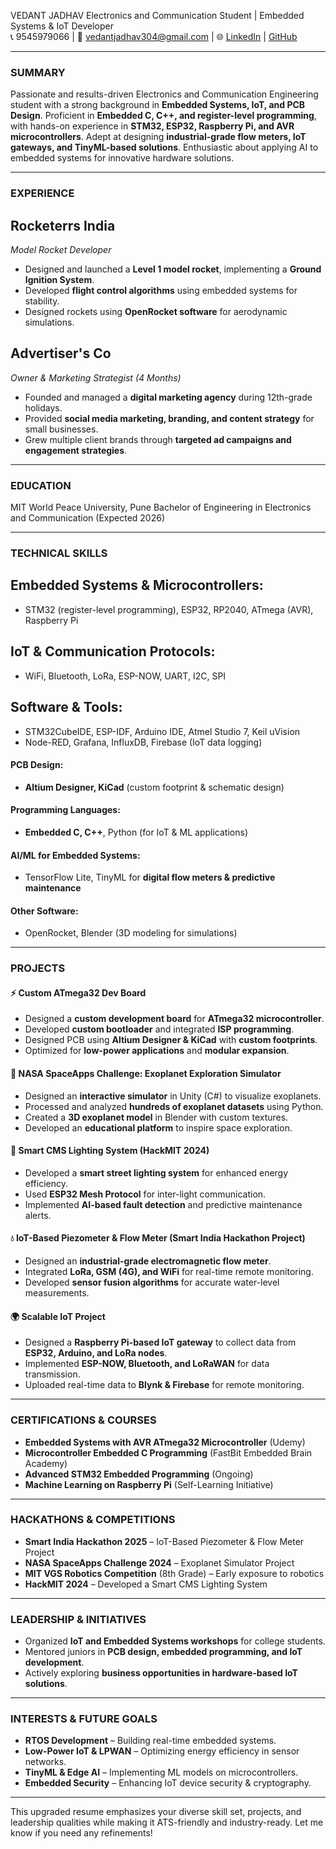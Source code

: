 VEDANT JADHAV
Electronics and Communication Student | Embedded Systems & IoT Developer\
📞 9545979066 | 📧 [vedantjadhav304@gmail.com](mailto\:vedantjadhav304@gmail.com) | 🌐 [LinkedIn](https://www.linkedin.com/in/vedant-jadhav-912a8b260/) | [GitHub](https://github.com/vedantjadhav304)

---

### SUMMARY

Passionate and results-driven Electronics and Communication Engineering student with a strong background in **Embedded Systems, IoT, and PCB Design**. Proficient in **Embedded C, C++, and register-level programming**, with hands-on experience in **STM32, ESP32, Raspberry Pi, and AVR microcontrollers**. Adept at designing **industrial-grade flow meters, IoT gateways, and TinyML-based solutions**. Enthusiastic about applying AI to embedded systems for innovative hardware solutions.

---

### EXPERIENCE

## Rocketerrs India

*Model Rocket Developer*

- Designed and launched a **Level 1 model rocket**, implementing a **Ground Ignition System**.
- Developed **flight control algorithms** using embedded systems for stability.
- Designed rockets using **OpenRocket software** for aerodynamic simulations.

## Advertiser's Co

*Owner & Marketing Strategist (4 Months)*

- Founded and managed a **digital marketing agency** during 12th-grade holidays.
- Provided **social media marketing, branding, and content strategy** for small businesses.
- Grew multiple client brands through **targeted ad campaigns and engagement strategies**.

---

### EDUCATION

MIT World Peace University, Pune
Bachelor of Engineering in Electronics and Communication (Expected 2026)

---

### TECHNICAL SKILLS

## Embedded Systems & Microcontrollers:

- STM32 (register-level programming), ESP32, RP2040, ATmega (AVR), Raspberry Pi

## IoT & Communication Protocols:

- WiFi, Bluetooth, LoRa, ESP-NOW, UART, I2C, SPI

## Software & Tools:

- STM32CubeIDE, ESP-IDF, Arduino IDE, Atmel Studio 7, Keil uVision
- Node-RED, Grafana, InfluxDB, Firebase (IoT data logging)

#### **PCB Design:**

- **Altium Designer, KiCad** (custom footprint & schematic design)

#### **Programming Languages:**

- **Embedded C, C++**, Python (for IoT & ML applications)

#### **AI/ML for Embedded Systems:**

- TensorFlow Lite, TinyML for **digital flow meters & predictive maintenance**

#### **Other Software:**

- OpenRocket, Blender (3D modeling for simulations)

---

### **PROJECTS**

#### **⚡ Custom ATmega32 Dev Board**
- Designed a **custom development board** for **ATmega32 microcontroller**.
- Developed **custom bootloader** and integrated **ISP programming**.
- Designed PCB using **Altium Designer & KiCad** with **custom footprints**.
- Optimized for **low-power applications** and **modular expansion**.

#### **🚀 NASA SpaceApps Challenge: Exoplanet Exploration Simulator**

- Designed an **interactive simulator** in Unity (C#) to visualize exoplanets.
- Processed and analyzed **hundreds of exoplanet datasets** using Python.
- Created a **3D exoplanet model** in Blender with custom textures.
- Developed an **educational platform** to inspire space exploration.

#### **🔋 Smart CMS Lighting System (HackMIT 2024)**

- Developed a **smart street lighting system** for enhanced energy efficiency.
- Used **ESP32 Mesh Protocol** for inter-light communication.
- Implemented **AI-based fault detection** and predictive maintenance alerts.

#### **💧 IoT-Based Piezometer & Flow Meter (Smart India Hackathon Project)**

- Designed an **industrial-grade electromagnetic flow meter**.
- Integrated **LoRa, GSM (4G), and WiFi** for real-time remote monitoring.
- Developed **sensor fusion algorithms** for accurate water-level measurements.

#### **🌍 Scalable IoT Project**

- Designed a **Raspberry Pi-based IoT gateway** to collect data from **ESP32, Arduino, and LoRa nodes**.
- Implemented **ESP-NOW, Bluetooth, and LoRaWAN** for data transmission.
- Uploaded real-time data to **Blynk & Firebase** for remote monitoring.

---

### **CERTIFICATIONS & COURSES**

- **Embedded Systems with AVR ATmega32 Microcontroller** (Udemy)
- **Microcontroller Embedded C Programming** (FastBit Embedded Brain Academy)
- **Advanced STM32 Embedded Programming** (Ongoing)
- **Machine Learning on Raspberry Pi** (Self-Learning Initiative)

---

### **HACKATHONS & COMPETITIONS**

- **Smart India Hackathon 2025** – IoT-Based Piezometer & Flow Meter Project
- **NASA SpaceApps Challenge 2024** – Exoplanet Simulator Project
- **MIT VGS Robotics Competition** (8th Grade) – Early exposure to robotics
- **HackMIT 2024** – Developed a Smart CMS Lighting System

---

### **LEADERSHIP & INITIATIVES**

- Organized **IoT and Embedded Systems workshops** for college students.
- Mentored juniors in **PCB design, embedded programming, and IoT development**.
- Actively exploring **business opportunities in hardware-based IoT solutions**.

---

### **INTERESTS & FUTURE GOALS**

- **RTOS Development** – Building real-time embedded systems.
- **Low-Power IoT & LPWAN** – Optimizing energy efficiency in sensor networks.
- **TinyML & Edge AI** – Implementing ML models on microcontrollers.
- **Embedded Security** – Enhancing IoT device security & cryptography.

---

This upgraded resume emphasizes your diverse skill set, projects, and leadership qualities while making it ATS-friendly and industry-ready. Let me know if you need any refinements!

